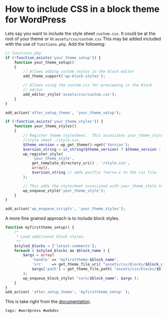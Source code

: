 # How to include CSS in a block theme for WordPress

Lets say you want to include the style sheet `custom.css`. It could be
at the root of your theme or in `assets/css/custom.css` This may be
added included with the use of `functions.php`. Add the following:

```php
// functions.php
if (!function_exists('your_theme_setup')) {
    function your_theme_setup()
    {
        // Allows adding custom styles in the block editor
        add_theme_support('wp-block-styles');

        // Allows using the custom.css for previewing in the block
        // editor
        add_editor_style('assets/css/custom.css');
    }
}

add_action('after_setup_theme', 'your_theme_setup');

if (!function_exists('your_theme_styles')) {
    function your_theme_styles()
    {
        // Register theme stylesheet.  This associates your_theme_style with the
        //style sheet ./style.css.
        $theme_version = wp_get_theme()->get('Version');
        $version_string = is_string($theme_version) ? $theme_version : false;
        wp_register_style(
            'your_theme_style',
            get_template_directory_uri() . '/style.css',
            array(),
            $version_string // adds postfix ?ver=x.x to the css file
        );

        // This adds the stylesheet associated with your_theme_style to the website
        wp_enqueue_style('your_theme_style');
    }
}

add_action('wp_enqueue_scripts', 'your_theme_styles');
```

A more fine grained approach is to include block styles.

```php
function myfirsttheme_setup() {
	/*
	 * Load additional block styles.
	 */
	$styled_blocks = ['latest-comments'];
	foreach ( $styled_blocks as $block_name ) {
		$args = array(
			'handle' => "myfirsttheme-$block_name",
			'src'    => get_theme_file_uri( "assets/css/blocks/$block_name.css" ),
			$args['path'] = get_theme_file_path( "assets/css/blocks/$block_name.css" ),
		);
		wp_enqueue_block_style( "core/$block_name", $args );
	}
}
add_action( 'after_setup_theme', 'myfirsttheme_setup' );
```

This is take right from the [documentation].

[documentation]: https://developer.wordpress.org/themes/basics/including-css-javascript/#including-css-for-block-styles

    tags: #wordpress #webdev
